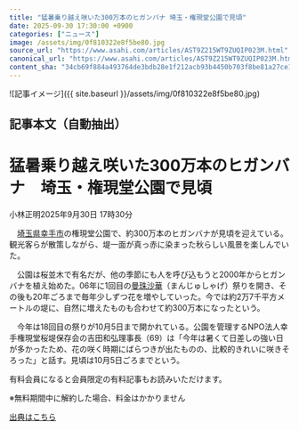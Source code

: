 ```yaml
---
title: "猛暑乗り越え咲いた300万本のヒガンバナ 埼玉・権現堂公園で見頃"
date: 2025-09-30 17:30:00 +0900
categories: ["ニュース"]
image: /assets/img/0f810322e8f5be80.jpg
source_url: "https://www.asahi.com/articles/AST9Z215WT9ZUQIP023M.html"
canonical_url: "https://www.asahi.com/articles/AST9Z215WT9ZUQIP023M.html"
content_sha: "34cb69f884a493764de3bdb28e1f212acb93b4450b703f8be81a27ce1e1f1280"
---
```


![記事イメージ]({{ site.baseurl }}/assets/img/0f810322e8f5be80.jpg)

## 記事本文（自動抽出）
<div><main role="main" id="main"><p></p><div class="y_Qv3"><h1>猛暑乗り越え咲いた300万本のヒガンバナ　埼玉・権現堂公園で見頃</h1><p class="mhPng"><span class="H8KYB">小林正明</span><span class="UDj4P"><time datetime="2025-09-30T08:30:00.000Z">2025年9月30日 17時30分</time></span></p></div><p id="gsm_above_SnsUtilityArea"></p><p x-component-name="CommentHeadline" x-component-data='{"commentCount":0,"commentators":[],"mode":"pc"}'></p><div class="nfyQp"><p>　<a href="http://www.asahi.com/area/saitama/" title="埼玉県 のトピックスを開く" class="eWgMZ">埼玉県</a><a href="//www.asahi.com/topics/word/%E5%B9%B8%E6%89%8B%E5%B8%82.html" title="幸手市 のトピックスを開く" class="eWgMZ">幸手市</a>の権現堂公園で、約300万本のヒガンバナが見頃を迎えている。観光客らが散策しながら、堤一面が真っ赤に染まった秋らしい風景を楽しんでいた。</p><p>　公園は桜並木で有名だが、他の季節にも人を呼び込もうと2000年からヒガンバナを植え始めた。06年に1回目の<a href="//www.asahi.com/topics/word/%E6%9B%BC%E7%8F%A0%E6%B2%99%E8%8F%AF.html" title="曼珠沙華 のトピックスを開く" class="eWgMZ">曼珠沙華</a>（まんじゅしゃげ）祭りを開き、その後も20年ごろまで毎年少しずつ花を増やしていった。今では約2万7千平方メートルの堤に、自然に増えたものも合わせて約300万本になったという。</p><p>　今年は18回目の祭りが10月5日まで開かれている。公園を管理するNPO法人幸手権現堂桜堤保存会の吉田和弘理事長（69）は「今年は暑くて日差しの強い日が多かったため、花の咲く時期にばらつきが出たものの、比較的きれいに咲きそろった」と話す。見頃は10月5日ごろまでという。</p><p id="_gtm_LastLine"></p></div><p></p><div class="NbZMW"><div class="PxAm1"><p>有料会員になると会員限定の<span>有料記事もお読みいただけます。</span></p></div><p class="eQShK">※無料期間中に解約した場合、料金はかかりません</p></div><p x-component-name="WriterProfile" x-component-data='{"writerProfile":{"writerProfileList":[],"isWriterFollowAvailableMember":false},"isFreeArea":true}'></p><p x-component-name="ArticleCommentList" x-component-data='{"commentCount":0,"commentList":[],"shareUrlBase":"https://www.asahi.com/articles/AST9Z215WT9ZUQIP023M.html","articleId":"AST9Z215WT9ZUQIP023M","commentIdParam":"","equalCommentIdIndex":-1,"isAuthorized":true,"isFreePlan":false,"isPaidMember":false,"isPresent":false,"isHazard":false,"freeUrlBase":"//www.asahi.com","digitalUrlBase":"//digital.asahi.com"}'></p></main></div>

[出典はこちら](https://www.asahi.com/articles/AST9Z215WT9ZUQIP023M.html)
